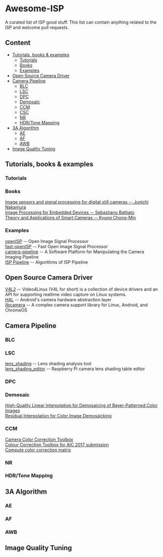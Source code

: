 # Awesome-ISP
A curated list of ISP good stuff. This list can contain anything related to the ISP and welcome pull requests.

## Content
- [Tutorials, books & examples](#tutorials--books---examples)
  * [Tutorials](#tutorials)
  * [Books](#books) 
  * [Examples](#examples)
- [Open Source Camera Driver](#open-source-camera-driver)
- [Camera Pipeline](#camera-pipeline)
  * [BLC](#blc)
  * [LSC](#lsc)
  * [DPC](#dpc)
  * [Demosaic](#demosaic)
  * [CCM](#ccm)
  * [CSC](#csc)
  * [NR](#nr)
  * [HDR/Tone Mapping](#hdr-tone-mapping)
- [3A Algorithm](#3a-algorithm)
  * [AE](#ae)
  * [AF](#af)
  * [AWB](#awb)
- [Image Quality Tuning](#image-quality-tuning)

## Tutorials, books & examples
### Tutorials
### Books
[Image sensors and signal processing for digital still cameras -- Junichi Nakamura](https://last.hit.bme.hu/download/firtha/video/Sensors/Junichi%20Nakamura%20Image%20sensors%20and%20signal%20processing%20for%20digital%20still%20cameras%20%202006.pdf)  
[Image Processing for Embedded Devices -- Sebastiano Battiato](https://books.google.com/books/about/Image_Processing_for_Embedded_Devices.html?id=K5aOhnvGJToC)  
[Theory and Applications of Smart Cameras -- Kyung Chong-Min](https://www.springer.com/gp/book/9789401799867)  
### Examples
[openISP](https://github.com/cruxopen/openISP) -- Open Image Signal Processor  
[fast-openISP](https://github.com/QiuJueqin/fast-openISP) -- Fast Open Image Signal Processor  
[camera-pipeline](https://karaimer.github.io/camera-pipeline/) -- A Software Platform for Manipulating the Camera Imaging Pipeline  
[ISP Pipeline](https://gitee.com/wtzhu13/ISPAlgorithmStudy) -- Algorithms of ISP Pipeline  
## Open Source Camera Driver
[V4L2](https://www.kernel.org/doc/html/v4.9/media/uapi/v4l/v4l2.html) -- Video4Linux (V4L for short) is a collection of device drivers and an API for supporting realtime video capture on Linux systems.  
[HAL](https://source.android.com/devices/camera) -- Android's camera hardware abstraction layer  
[libcamera](https://github.com/kbingham/libcamera) -- A complex camera support library for Linux, Android, and ChromeOS  
## Camera Pipeline
### BLC
### LSC
[lens_shading](https://github.com/6by9/lens_shading) -- Lens shading analysis tool  
[lens_shading_editor](https://github.com/dridri/lens_shading_editor) -- Raspberry Pi camera lens shading table editor  
### DPC
### Demosaic
[High-Quality Linear Interpolation for Demosaicing of Bayer-Patterned Color Images](https://www.microsoft.com/en-us/research/publication/high-quality-linear-interpolation-for-demosaicing-of-bayer-patterned-color-images/)  
[Residual Interpolation for Color Image Demosaicking](https://www.site.uottawa.ca/~edubois/CFA/)  
### CCM
[Camera Color Correction Toolbox](https://github.com/QiuJueqin/color-correction-toolbox)  
[Colour Correction Toolbox for AIC 2017 submission](https://github.com/fangfufu/Colour_Correction_Toolbox)  
[Compute color correction matrix](https://github.com/lighttransport/colorcorrectionmatrix)  
### NR
### HDR/Tone Mapping
## 3A Algorithm
### AE
### AF
### AWB
## Image Quality Tuning

